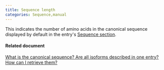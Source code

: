 ```yaml
---
title: Sequence length
categories: Sequence,manual
---
```


This indicates the number of amino acids in the canonical sequence displayed by default in the entry's [Sequence section](https://www.uniprot.org/help/sequences%5Fsection).

#### Related document

[What is the canonical sequence? Are all isoforms described in one entry? How can I retrieve them?](https://www.uniprot.org/help/canonical%5Fand%5Fisoforms)

